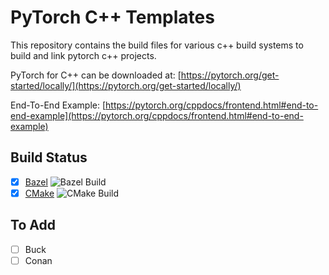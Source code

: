 # PyTorch C++ Templates

This repository contains the build files for various c++ build systems to build and link pytorch c++ projects.

PyTorch for C++ can be downloaded at: [https://pytorch.org/get-started/locally/](https://pytorch.org/get-started/locally/)

End-To-End Example: [https://pytorch.org/cppdocs/frontend.html#end-to-end-example](https://pytorch.org/cppdocs/frontend.html#end-to-end-example)

## Build Status

-   [x] [Bazel](bazel) ![Bazel Build](https://github.com/satyajitghana/pytorch-cpp-template/workflows/Bazel%20Build/badge.svg)
-   [x] [CMake](cmake) ![CMake Build](https://github.com/satyajitghana/pytorch-cpp-template/workflows/CMake%20Build/badge.svg?branch=master)

## To Add

-   [ ] Buck
-   [ ] Conan
